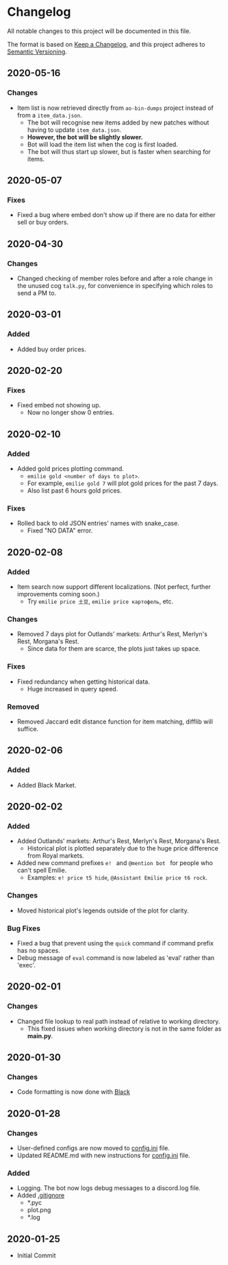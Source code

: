 # Changelog

All notable changes to this project will be documented in this file.

The format is based on [Keep a Changelog](https://keepachangelog.com/en/1.0.0/),
and this project adheres to [Semantic Versioning](https://semver.org/spec/v2.0.0.html).

## 2020-05-16

### Changes

- Item list is now retrieved directly from `ao-bin-dumps` project instead of from a `item_data.json`.
	- The bot will recognise new items added by new patches without having to update `item_data.json`.
	- __However, the bot will be slightly slower.__
	- Bot will load the item list when the cog is first loaded.
	- The bot will thus start up slower, but is faster when searching for items.

## 2020-05-07

### Fixes

- Fixed a bug where embed don't show up if there are no data for either sell or buy orders.

## 2020-04-30

### Changes

- Changed checking of member roles before and after a role change in the unused cog `talk.py`, for convenience in specifying which roles to send a PM to.

## 2020-03-01

### Added

- Added buy order prices.

## 2020-02-20

### Fixes

- Fixed embed not showing up.
	- Now no longer show 0 entries.

## 2020-02-10

### Added

- Added gold prices plotting command.
	- `emilie gold <number of days to plot>`.
	- For example, `emilie gold 7` will plot gold prices for the past 7 days.
	- Also list past 6 hours gold prices.

### Fixes

- Rolled back to old JSON entries' names with snake_case.
	- Fixed "NO DATA" error.

## 2020-02-08

### Added

- Item search now support different localizations. (Not perfect, further improvements coming soon.)
	- Try `emilie price 土豆`, `emilie price картофель`, etc.

### Changes

- Removed 7 days plot for Outlands' markets: Arthur's Rest, Merlyn's Rest, Morgana's Rest.
	- Since data for them are scarce, the plots just takes up space.

### Fixes

- Fixed redundancy when getting historical data.
	- Huge increased in query speed.

### Removed

- Removed Jaccard edit distance function for item matching, difflib will suffice.

## 2020-02-06

### Added

- Added Black Market.

## 2020-02-02

### Added

- Added Outlands' markets: Arthur's Rest, Merlyn's Rest, Morgana's Rest.
	- Historical plot is plotted separately due to the huge price difference from Royal markets.
- Added new command prefixes `e! ` and `@mention bot ` for people who can't spell Emilie.
	- Examples: `e! price t5 hide`, `@Assistant Emilie price t6 rock`.

### Changes

- Moved historical plot's legends outside of the plot for clarity.

### Bug Fixes

- Fixed a bug that prevent using the `quick` command if command prefix has no spaces.
- Debug message of `eval` command is now labeled as 'eval' rather than 'exec'.

## 2020-02-01

### Changes

- Changed file lookup to real path instead of relative to working directory.
	- This fixed issues when working directory is not in the same folder as **main.py**.

## 2020-01-30

### Changes

- Code formatting is now done with [Black](https://github.com/psf/black)

## 2020-01-28

### Changes

- User-defined configs are now moved to [config.ini] file.
- Updated README.md with new instructions for [config.ini] file.

### Added

- Logging. The bot now logs debug messages to a discord.log file.
- Added [.gitignore]
 	- *.pyc
	- plot.png
	- *.log

## 2020-01-25

- Initial Commit

[config.ini]: https://github.com/matchatealeaf/albion-discord-bot/blob/master/config.ini
[.gitignore]: https://github.com/matchatealeaf/albion-discord-bot/blob/master/.gitignore

